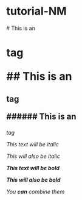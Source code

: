 # tutorial-NM

\# This is an <h1> tag

\## This is an <h2> tag

\###### This is an <h6> tag

*This text will be italic*

_This will also be italic_



**This text will be bold**

__This will also be bold__



_You **can** combine them_
